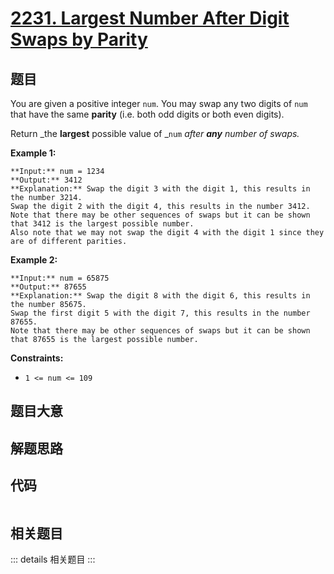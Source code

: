 # [2231. Largest Number After Digit Swaps by Parity](https://leetcode.com/problems/largest-number-after-digit-swaps-by-parity)

## 题目

You are given a positive integer `num`. You may swap any two digits of `num`
that have the same **parity** (i.e. both odd digits or both even digits).

Return _the **largest** possible value of _`num` _after **any** number of
swaps._



**Example 1:**

    
    
    **Input:** num = 1234
    **Output:** 3412
    **Explanation:** Swap the digit 3 with the digit 1, this results in the number 3214.
    Swap the digit 2 with the digit 4, this results in the number 3412.
    Note that there may be other sequences of swaps but it can be shown that 3412 is the largest possible number.
    Also note that we may not swap the digit 4 with the digit 1 since they are of different parities.
    

**Example 2:**

    
    
    **Input:** num = 65875
    **Output:** 87655
    **Explanation:** Swap the digit 8 with the digit 6, this results in the number 85675.
    Swap the first digit 5 with the digit 7, this results in the number 87655.
    Note that there may be other sequences of swaps but it can be shown that 87655 is the largest possible number.
    



**Constraints:**

  * `1 <= num <= 109`


## 题目大意

## 解题思路

## 代码

```javascript

```

## 相关题目

::: details 相关题目
:::
